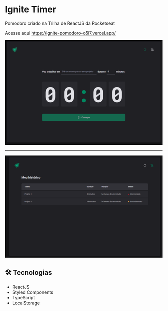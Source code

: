 # Ignite Timer

Pomodoro criado na Trilha de ReactJS da Rocketseat

Acesse aqui https://ignite-pomodoro-o5i7.vercel.app/

![preview](./.github/print-home.png)

<hr />

![preview](./.github/print-history.png)

## 🛠 Tecnologias
- ReactJS
- Styled Components
- TypeScript
- LocalStorage

